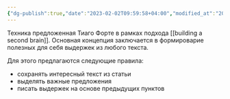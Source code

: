 ```yaml
---
{"dg-publish":true,"date":"2023-02-02T09:59:58+04:00","modified_at":"2023-02-11T13:42:13+04:00","permalink":"/progressive-summarization/","dgPassFrontmatter":true}
---
```



Техника предложенная Тиаго Форте в рамках подхода [[building a second brain]]. Основная концепция заключается в формироварие полезных для себя выдержек из любого текста.

Для этого предлагаются следующие правила: 
- сохранять интересный текст из статьи
- выделять важные предложения 
- писать выдержек на основе предыдущих пунктов
